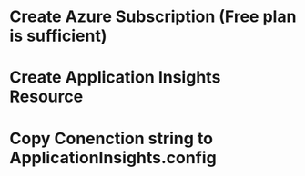# Create Azure Subscription (Free plan is sufficient)

# Create Application Insights Resource

# Copy Conenction string to ApplicationInsights.config

